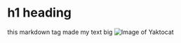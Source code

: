 # h1 heading
this markdown tag made my text big
![Image of Yaktocat](https://octodex.github.com/images/yaktocat.png)
